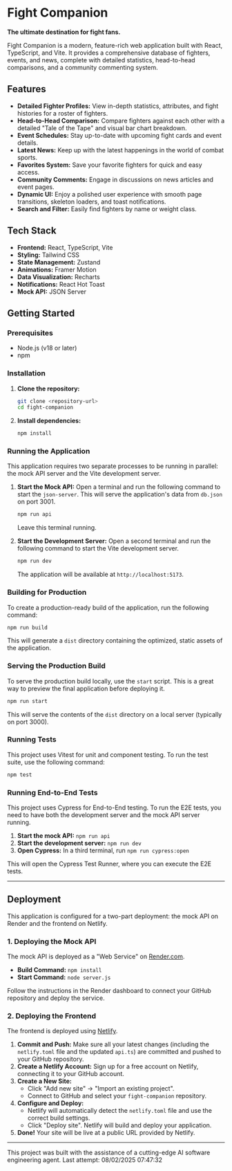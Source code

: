 # Fight Companion

**The ultimate destination for fight fans.**

Fight Companion is a modern, feature-rich web application built with React, TypeScript, and Vite. It provides a comprehensive database of fighters, events, and news, complete with detailed statistics, head-to-head comparisons, and a community commenting system.

## Features

- **Detailed Fighter Profiles:** View in-depth statistics, attributes, and fight histories for a roster of fighters.
- **Head-to-Head Comparison:** Compare fighters against each other with a detailed "Tale of the Tape" and visual bar chart breakdown.
- **Event Schedules:** Stay up-to-date with upcoming fight cards and event details.
- **Latest News:** Keep up with the latest happenings in the world of combat sports.
- **Favorites System:** Save your favorite fighters for quick and easy access.
- **Community Comments:** Engage in discussions on news articles and event pages.
- **Dynamic UI:** Enjoy a polished user experience with smooth page transitions, skeleton loaders, and toast notifications.
- **Search and Filter:** Easily find fighters by name or weight class.

## Tech Stack

- **Frontend:** React, TypeScript, Vite
- **Styling:** Tailwind CSS
- **State Management:** Zustand
- **Animations:** Framer Motion
- **Data Visualization:** Recharts
- **Notifications:** React Hot Toast
- **Mock API:** JSON Server

## Getting Started

### Prerequisites

- Node.js (v18 or later)
- npm

### Installation

1.  **Clone the repository:**
    ```bash
    git clone <repository-url>
    cd fight-companion
    ```

2.  **Install dependencies:**
    ```bash
    npm install
    ```

### Running the Application

This application requires two separate processes to be running in parallel: the mock API server and the Vite development server.

1.  **Start the Mock API:**
    Open a terminal and run the following command to start the `json-server`. This will serve the application's data from `db.json` on port 3001.
    ```bash
    npm run api
    ```
    Leave this terminal running.

2.  **Start the Development Server:**
    Open a second terminal and run the following command to start the Vite development server.
    ```bash
    npm run dev
    ```
    The application will be available at `http://localhost:5173`.

### Building for Production

To create a production-ready build of the application, run the following command:

```bash
npm run build
```

This will generate a `dist` directory containing the optimized, static assets of the application.

### Serving the Production Build

To serve the production build locally, use the `start` script. This is a great way to preview the final application before deploying it.

```bash
npm run start
```

This will serve the contents of the `dist` directory on a local server (typically on port 3000).

### Running Tests

This project uses Vitest for unit and component testing. To run the test suite, use the following command:

```bash
npm test
```

### Running End-to-End Tests

This project uses Cypress for End-to-End testing. To run the E2E tests, you need to have both the development server and the mock API server running.

1.  **Start the mock API:** `npm run api`
2.  **Start the development server:** `npm run dev`
3.  **Open Cypress:** In a third terminal, run `npm run cypress:open`

This will open the Cypress Test Runner, where you can execute the E2E tests.

---

## Deployment

This application is configured for a two-part deployment: the mock API on Render and the frontend on Netlify.

### 1. Deploying the Mock API

The mock API is deployed as a "Web Service" on [Render.com](https://render.com).

-   **Build Command:** `npm install`
-   **Start Command:** `node server.js`

Follow the instructions in the Render dashboard to connect your GitHub repository and deploy the service.

### 2. Deploying the Frontend

The frontend is deployed using [Netlify](https://www.netlify.com/).

1.  **Commit and Push:** Make sure all your latest changes (including the `netlify.toml` file and the updated `api.ts`) are committed and pushed to your GitHub repository.
2.  **Create a Netlify Account:** Sign up for a free account on Netlify, connecting it to your GitHub account.
3.  **Create a New Site:**
    *   Click "Add new site" -> "Import an existing project".
    *   Connect to GitHub and select your `fight-companion` repository.
4.  **Configure and Deploy:**
    *   Netlify will automatically detect the `netlify.toml` file and use the correct build settings.
    *   Click "Deploy site". Netlify will build and deploy your application.
5.  **Done!** Your site will be live at a public URL provided by Netlify.

---

This project was built with the assistance of a cutting-edge AI software engineering agent.
Last attempt: 08/02/2025 07:47:32
